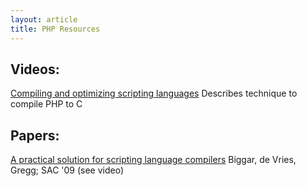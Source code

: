 ```yaml
---
layout: article
title: PHP Resources
---
```

## Videos:

[Compiling and optimizing scripting languages](http://www.youtube.com/watch?v=kKySEUrP7LA&feature=channel) Describes technique to compile PHP to C

## Papers:

[A practical solution for scripting language compilers](http://portal.acm.org/citation.cfm?id=1529282.1529709&coll=ACM&dl=ACM&CFID=41048027&CFTOKEN=15392523) Biggar, de Vries, Gregg; SAC '09 (see video)